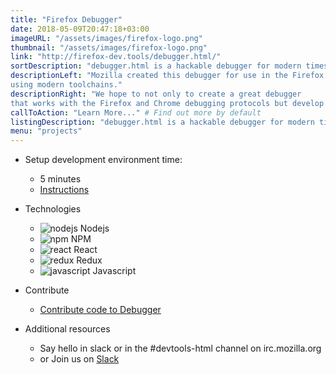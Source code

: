 ```yaml
---
title: "Firefox Debugger"
date: 2018-05-09T20:47:18+03:00
imageURL: "/assets/images/firefox-logo.png"
thumbnail: "/assets/images/firefox-logo.png"
link: "http://firefox-dev.tools/debugger.html/"
sortDescription: "debugger.html is a hackable debugger for modern times, built from the ground up using React and Redux. It is designed to be approachable, yet powerful."
descriptionLeft: "Mozilla created this debugger for use in the Firefox Developer Tools. And we've purposely created this project in GitHub,
using modern toolchains."
descriptionRight: "We hope to not only to create a great debugger
that works with the Firefox and Chrome debugging protocols but develop a broader community that wants to create great tools for the web."
callToAction: "Learn More..." # Find out more by default
listingDescription: "debugger.html is a hackable debugger for modern times, built from the ground up using React and Redux." # The description of the project for the project listing, if no description is provided the content of the sortDescription will be used
menu: "projects"
---
```


- Setup development environment time:

  - 5 minutes
  - [Instructions](http://firefox-dev.tools/debugger.html/CONTRIBUTING.html#getting-started-runner)

* Technologies

  - ![nodejs](/assets/images/nodejs.png) Nodejs
  - ![npm](/assets/images/npm.png) NPM
  - ![react](/assets/images/react.png) React
  - ![redux](/assets/images/redux.png) Redux
  - ![javascript](/assets/images/js.jpg) Javascript

* Contribute

  - [Contribute code to Debugger](http://firefox-dev.tools/debugger.html/CONTRIBUTING.html#getting-started-runner)

* Additional resources

  - Say hello in slack or in the #devtools-html channel on irc.mozilla.org
  - or Join us on [Slack](https://devtools-html-slack.herokuapp.com/)
